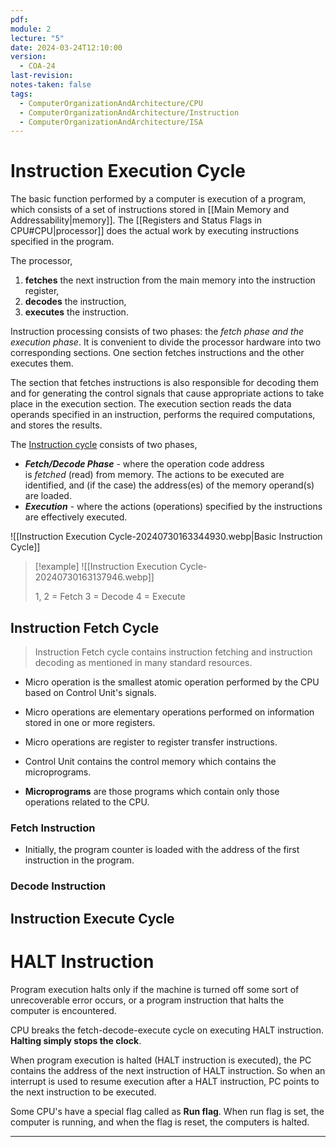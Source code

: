 ```yaml
---
pdf: 
module: 2
lecture: "5"
date: 2024-03-24T12:10:00
version:
  - COA-24
last-revision: 
notes-taken: false
tags:
  - ComputerOrganizationAndArchitecture/CPU
  - ComputerOrganizationAndArchitecture/Instruction
  - ComputerOrganizationAndArchitecture/ISA
---
```

# Instruction Execution Cycle

The basic function performed by a computer is execution of a program, which consists of a set of instructions stored in [[Main Memory and Addressability|memory]]. The [[Registers and Status Flags in CPU#CPU|processor]] does the actual work by executing instructions specified in the program.

The processor,
1. **fetches** the next instruction from the main memory into the instruction register,
2. **decodes** the instruction,
3. **executes** the instruction.

Instruction processing consists of two phases: the *fetch phase and the execution phase*. It is convenient to divide the processor hardware into two corresponding sections. One section fetches instructions and the other executes them.

The section that fetches instructions is also responsible for decoding them and for generating the control signals that cause appropriate actions to take place in the execution section. The execution section reads the data operands specified in an instruction, performs the required computations, and stores the results.

The [Instruction cycle](http://cs.iit.edu/~cs561/cs350/fetch/fetch.html) consists of two phases,
- **_Fetch/Decode Phase_** - where the operation code address is _fetched_ (read) from memory. The actions to be executed are identified, and (if the case) the address(es) of the memory operand(s) are loaded.
- **_Execution_** - where the actions (operations) specified by the instructions are effectively executed.

![[Instruction Execution Cycle-20240730163344930.webp|Basic Instruction Cycle]]

> [!example] 
> ![[Instruction Execution Cycle-20240730163137946.webp]]
> 
> 1, 2 = Fetch
> 3    = Decode
> 4    = Execute

## Instruction Fetch Cycle

> Instruction Fetch cycle contains instruction fetching and instruction decoding as mentioned in many standard resources.

- Micro operation is the smallest atomic operation performed by the CPU based on Control Unit's signals. 
- Micro operations are elementary operations performed on information stored in one or more registers.
- Micro operations are register to register transfer instructions.

- Control Unit contains the control memory which contains the microprograms.
- **Microprograms** are those programs which contain only those operations related to the CPU.

### Fetch Instruction

- Initially, the program counter is loaded with the address of the first instruction in the program.


### Decode Instruction



## Instruction Execute Cycle



# HALT Instruction

Program execution halts only if the machine is turned off some sort of unrecoverable error occurs, or a program instruction that halts the computer is encountered.

CPU breaks the fetch-decode-execute cycle on executing HALT instruction. **Halting simply stops the clock**.

When program execution is halted (HALT instruction is executed), the PC contains the address of the next instruction of HALT instruction. So when an interrupt is used to resume execution after a HALT instruction, PC points to the next instruction to be executed.

Some CPU's have a special flag called as **Run flag**. When run flag is set, the computer is running, and when the flag is reset, the computers is halted.

---